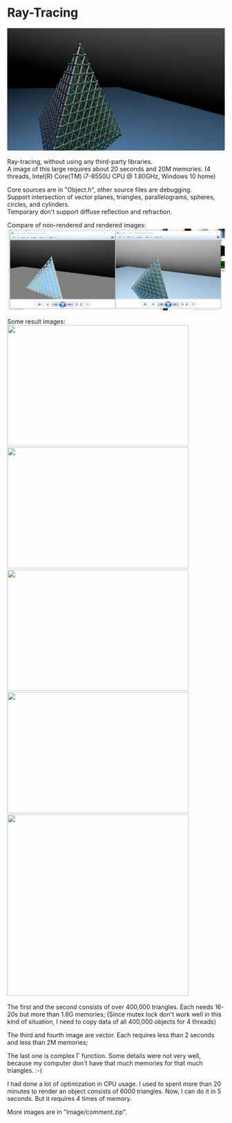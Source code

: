 # Ray-Tracing
<img src="https://raw.githubusercontent.com/Harry7557558/Ray-Tracing/master/RT005.png" alt="" />

Ray-tracing, without using any third-party libraries. <br/>
A image of this large requires about 20 seconds and 20M memories. (4 threads, Intel(R) Core(TM) i7-8550U CPU @ 1.80GHz, Windows 10 home)

Core sources are in "Object.h", other source files are debugging. <br/>
Support intersection of vector planes, triangles, parallelograms, spheres, circles, and cylinders. <br/>
Temporary don't support diffuse reflection and refraction. 

Compare of non-rendered and rendered images: 
<img src="https://raw.githubusercontent.com/Harry7557558/Ray-Tracing/master/compare.png" alt="" />

Some result images: <br/>
<img src="https://raw.githubusercontent.com/Harry7557558/Ray-Tracing/Image/RayTracing_3.f.05%2B.png" width="420px" height="280px" alt="" />
<img src="https://raw.githubusercontent.com/Harry7557558/Ray-Tracing/Image/RayTracing_3.f.02%2B.png" width="420px" height="280px" alt="" />
<img src="https://raw.githubusercontent.com/Harry7557558/Ray-Tracing/Image/RayTracing_4.e.png" width="420px" height="280px" alt="" />
<img src="https://raw.githubusercontent.com/Harry7557558/Ray-Tracing/Image/RayTracing_5.c.png" width="420px" height="280px" alt="" />
<img src="https://raw.githubusercontent.com/Harry7557558/Ray-Tracing/Image/%CE%93.png" width="420px" height="420px" alt="" />

The first and the second consists of over 400,000 triangles. Each needs 16-20s but more than 1.6G memories; (Since mutex lock don't work well in this kind of situation, I need to copy data of all 400,000 objects for 4 threads)

The third and fourth image are vector. Each requires less than 2 seconds and less than 2M memories; 

The last one is complex Γ function. Some details were not very well, because my computer don't have that much memories for that much triangles.  :-(

I had done a lot of optimization in CPU usage. I used to spent more than 20 minutes to render an object consists of 6000 triangles. Now, I can do it in 5 seconds. But it requires 4 times of memory. 

More images are in "Image/comment.zip". 
